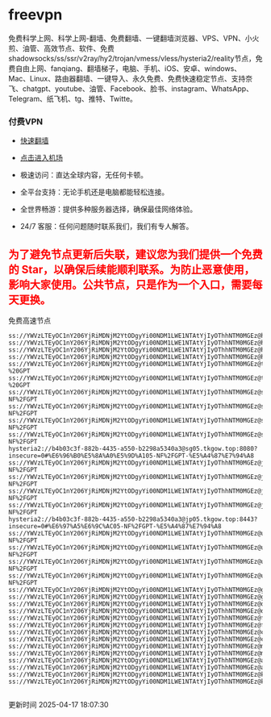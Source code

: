 # freevpn

免费科学上网、科学上网-翻墙、免费翻墙、一键翻墙浏览器、VPS、VPN、小火煎、油管、高效节点、软件、免费shadowsocks/ss/ssr/v2ray/hy2/trojan/vmess/vless/hysteria2/reality节点，免费自由上网、fanqiang、翻墙梯子，电脑、手机、iOS、安卓、windows、Mac、Linux、路由器翻墙、一键导入、永久免费、免费快速稳定节点、支持奈飞、chatgpt、youtube、油管、Facebook、脸书、instagram、WhatsApp、Telegram、纸飞机、tg、推特、Twitte。

### 付费VPN
* [快速翻墙](https://xgogo.sbs/#/register?code=wxADDy87) 

* [点击进入机场](https://xgogo.sbs/#/register?code=wxADDy87) 

* 极速访问：直达全球内容，无任何卡顿。

* 全平台支持：无论手机还是电脑都能轻松连接。

* 全世界畅游：提供多种服务器选择，确保最佳网络体验。

* 24/7 客服：任何问题随时联系我们，我们有专人解答。

## <font color="red">为了避免节点更新后失联，建议您为我们提供一个免费的 Star，以确保后续能顺利联系。为防止恶意使用，影响大家使用。公共节点，只是作为一个入口，需要每天更换。</font>

免费高速节点

```ss://YWVzLTEyOC1nY206YjRiMDNjM2YtODgyYi00NDM1LWE1NTAtYjIyOThhNTM0MGEz@hk01.jgrtoioceaw.help:50384#%E9%A6%99%E6%B8%AF01
ss://YWVzLTEyOC1nY206YjRiMDNjM2YtODgyYi00NDM1LWE1NTAtYjIyOThhNTM0MGEz@hk02.jigreliewolf.click:17889#%E9%A6%99%E6%B8%AF02
ss://YWVzLTEyOC1nY206YjRiMDNjM2YtODgyYi00NDM1LWE1NTAtYjIyOThhNTM0MGEz@hk03.jigreliewolf.click:10838#%E9%A6%99%E6%B8%AF03
ss://YWVzLTEyOC1nY206YjRiMDNjM2YtODgyYi00NDM1LWE1NTAtYjIyOThhNTM0MGEz@hk04.jgrtoioceaw.help:29956#%E9%A6%99%E6%B8%AF04
ss://YWVzLTEyOC1nY206YjRiMDNjM2YtODgyYi00NDM1LWE1NTAtYjIyOThhNTM0MGEz@hk05.ijgelrkasd.click:41284#%E9%A6%99%E6%B8%AF05
ss://YWVzLTEyOC1nY206YjRiMDNjM2YtODgyYi00NDM1LWE1NTAtYjIyOThhNTM0MGEz@tw01.jigreliewolf.click:30995#%E5%8F%B0%E6%B9%BE01%20-%20GPT
ss://YWVzLTEyOC1nY206YjRiMDNjM2YtODgyYi00NDM1LWE1NTAtYjIyOThhNTM0MGEz@tw02.ijgelrkasd.click:22610#%E5%8F%B0%E6%B9%BE02%20-%20GPT
ss://YWVzLTEyOC1nY206YjRiMDNjM2YtODgyYi00NDM1LWE1NTAtYjIyOThhNTM0MGEz@sg01.jgrtoioceaw.help:55559#%E6%96%B0%E5%8A%A0%E5%9D%A101%20-NF%2FGPT
ss://YWVzLTEyOC1nY206YjRiMDNjM2YtODgyYi00NDM1LWE1NTAtYjIyOThhNTM0MGEz@sg02.jigreliewolf.click:40574#%E6%96%B0%E5%8A%A0%E5%9D%A102%20-NF%2FGPT
ss://YWVzLTEyOC1nY206YjRiMDNjM2YtODgyYi00NDM1LWE1NTAtYjIyOThhNTM0MGEz@sg03.ijgelrkasd.click:23716#%E6%96%B0%E5%8A%A0%E5%9D%A103%20-NF%2FGPT
ss://YWVzLTEyOC1nY206YjRiMDNjM2YtODgyYi00NDM1LWE1NTAtYjIyOThhNTM0MGEz@sg04.jgrtoioceaw.help:17971#%E6%96%B0%E5%8A%A0%E5%9D%A104%20-NF%2FGPT
hysteria2://b4b03c3f-882b-4435-a550-b2298a5340a3@sg05.tkgow.top:8080?insecure=0#%E6%96%B0%E5%8A%A0%E5%9D%A105-NF%2FGPT-%E5%A4%87%E7%94%A8
ss://YWVzLTEyOC1nY206YjRiMDNjM2YtODgyYi00NDM1LWE1NTAtYjIyOThhNTM0MGEz@jp01.jgrtoioceaw.help:58645#%E6%97%A5%E6%9C%AC01%20-NF%2FGPT
ss://YWVzLTEyOC1nY206YjRiMDNjM2YtODgyYi00NDM1LWE1NTAtYjIyOThhNTM0MGEz@jp02.jgrtoioceaw.help:47462#%E6%97%A5%E6%9C%AC02%20-NF%2FGPT
ss://YWVzLTEyOC1nY206YjRiMDNjM2YtODgyYi00NDM1LWE1NTAtYjIyOThhNTM0MGEz@jp03.jigreliewolf.click:33414#%E6%97%A5%E6%9C%AC03%20-NF%2FGPT
ss://YWVzLTEyOC1nY206YjRiMDNjM2YtODgyYi00NDM1LWE1NTAtYjIyOThhNTM0MGEz@jp04.ijgelrkasd.click:58223#%E6%97%A5%E6%9C%AC04%20-NF%2FGPT
hysteria2://b4b03c3f-882b-4435-a550-b2298a5340a3@jp05.tkgow.top:8443?insecure=0#%E6%97%A5%E6%9C%AC05-NF%2FGPT-%E5%A4%87%E7%94%A8
ss://YWVzLTEyOC1nY206YjRiMDNjM2YtODgyYi00NDM1LWE1NTAtYjIyOThhNTM0MGEz@us01.jgrtoioceaw.help:48129#%E7%BE%8E%E5%9B%BD01%20-NF%2FGPT
ss://YWVzLTEyOC1nY206YjRiMDNjM2YtODgyYi00NDM1LWE1NTAtYjIyOThhNTM0MGEz@us02.jgrtoioceaw.help:44907#%E7%BE%8E%E5%9B%BD02%20-NF%2FGPT
ss://YWVzLTEyOC1nY206YjRiMDNjM2YtODgyYi00NDM1LWE1NTAtYjIyOThhNTM0MGEz@us03.jigreliewolf.click:43330#%E7%BE%8E%E5%9B%BD03%20-NF%2FGPT
ss://YWVzLTEyOC1nY206YjRiMDNjM2YtODgyYi00NDM1LWE1NTAtYjIyOThhNTM0MGEz@us04.ijgelrkasd.click:44130#%E7%BE%8E%E5%9B%BD04%20-NF%2FGPT
ss://YWVzLTEyOC1nY206YjRiMDNjM2YtODgyYi00NDM1LWE1NTAtYjIyOThhNTM0MGEz@gb01.jgrtoioceaw.help:27765#%E8%8B%B1%E5%9B%BD01
ss://YWVzLTEyOC1nY206YjRiMDNjM2YtODgyYi00NDM1LWE1NTAtYjIyOThhNTM0MGEz@gb02.jigreliewolf.click:52762#%E8%8B%B1%E5%9B%BD02
ss://YWVzLTEyOC1nY206YjRiMDNjM2YtODgyYi00NDM1LWE1NTAtYjIyOThhNTM0MGEz@de01.jgrtoioceaw.help:20635#%E5%BE%B7%E5%9B%BD01
ss://YWVzLTEyOC1nY206YjRiMDNjM2YtODgyYi00NDM1LWE1NTAtYjIyOThhNTM0MGEz@de02.jigreliewolf.click:52770#%E5%BE%B7%E5%9B%BD02
ss://YWVzLTEyOC1nY206YjRiMDNjM2YtODgyYi00NDM1LWE1NTAtYjIyOThhNTM0MGEz@fr01.ijgelrkasd.click:32568#%E6%B3%95%E5%9B%BD01
ss://YWVzLTEyOC1nY206YjRiMDNjM2YtODgyYi00NDM1LWE1NTAtYjIyOThhNTM0MGEz@fr02.jigreliewolf.click:45265#%E6%B3%95%E5%9B%BD02
ss://YWVzLTEyOC1nY206YjRiMDNjM2YtODgyYi00NDM1LWE1NTAtYjIyOThhNTM0MGEz@ca01.jigreliewolf.click:30461#%E5%8A%A0%E6%8B%BF%E5%A4%A701
ss://YWVzLTEyOC1nY206YjRiMDNjM2YtODgyYi00NDM1LWE1NTAtYjIyOThhNTM0MGEz@ca02.ijgelrkasd.click:24053#%E5%8A%A0%E6%8B%BF%E5%A4%A702
ss://YWVzLTEyOC1nY206YjRiMDNjM2YtODgyYi00NDM1LWE1NTAtYjIyOThhNTM0MGEz@my01.jigreliewolf.click:52408#%E9%A9%AC%E6%9D%A5%E8%A5%BF%E4%BA%9A01
ss://YWVzLTEyOC1nY206YjRiMDNjM2YtODgyYi00NDM1LWE1NTAtYjIyOThhNTM0MGEz@my02.ijgelrkasd.click:25519#%E9%A9%AC%E6%9D%A5%E8%A5%BF%E4%BA%9A02
ss://YWVzLTEyOC1nY206YjRiMDNjM2YtODgyYi00NDM1LWE1NTAtYjIyOThhNTM0MGEz@au01.jgrtoioceaw.help:13460#%E6%BE%B3%E5%A4%A7%E5%88%A9%E4%BA%9A01
ss://YWVzLTEyOC1nY206YjRiMDNjM2YtODgyYi00NDM1LWE1NTAtYjIyOThhNTM0MGEz@au02.ijgelrkasd.click:46073#%E6%BE%B3%E5%A4%A7%E5%88%A9%E4%BA%9A02
ss://YWVzLTEyOC1nY206YjRiMDNjM2YtODgyYi00NDM1LWE1NTAtYjIyOThhNTM0MGEz@ko01.jgrtoioceaw.help:46108#%E9%9F%A9%E5%9B%BD01
ss://YWVzLTEyOC1nY206YjRiMDNjM2YtODgyYi00NDM1LWE1NTAtYjIyOThhNTM0MGEz@ko02.jigreliewolf.click:50181#%E9%9F%A9%E5%9B%BD02


```
更新时间 2025-04-17 18:07:30